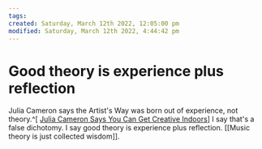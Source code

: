 ```yaml
---
tags: 
created: Saturday, March 12th 2022, 12:05:00 pm
modified: Saturday, March 12th 2022, 4:44:42 pm
---
```


# Good theory is experience plus reflection
Julia Cameron says the Artist's Way was born out of experience, not theory.^[ [Julia Cameron Says You Can Get Creative Indoors](https://www.newyorker.com/culture/the-new-yorker-interview/julia-cameron-says-you-can-get-creative-indoors?utm_source=pocket-newtab)] I say that's a false dichotomy. I say good theory is experience plus reflection. [[Music theory is just collected wisdom]].
